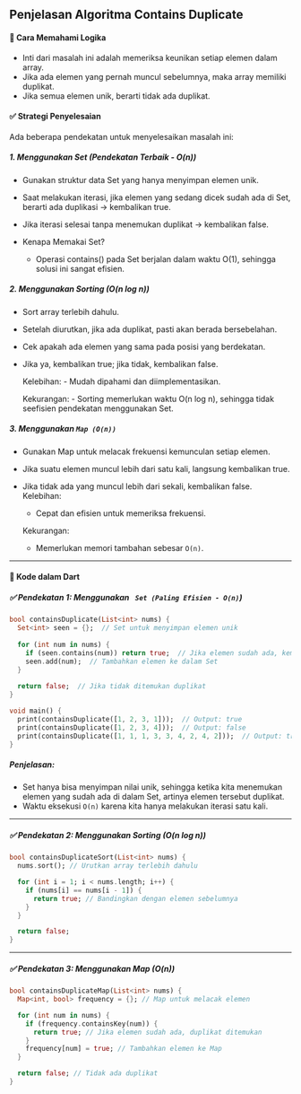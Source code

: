 ## Penjelasan Algoritma Contains Duplicate 

#### 🧠 Cara Memahami Logika
- Inti dari masalah ini adalah memeriksa keunikan setiap elemen dalam array.
- Jika ada elemen yang pernah muncul sebelumnya, maka array memiliki duplikat.
- Jika semua elemen unik, berarti tidak ada duplikat. 

#### ✅ Strategi Penyelesaian
Ada beberapa pendekatan untuk menyelesaikan masalah ini:

##### 1. Menggunakan Set (Pendekatan Terbaik - O(n))
- Gunakan struktur data Set yang hanya menyimpan elemen unik.
- Saat melakukan iterasi, jika elemen yang sedang dicek sudah ada di Set, berarti ada duplikasi → kembalikan true.
- Jika iterasi selesai tanpa menemukan duplikat → kembalikan false.

- Kenapa Memakai Set?
    - Operasi contains() pada Set berjalan dalam waktu O(1), sehingga solusi ini sangat efisien.

##### 2. Menggunakan Sorting (O(n log n))
- Sort array terlebih dahulu.
- Setelah diurutkan, jika ada duplikat, pasti akan berada bersebelahan.
- Cek apakah ada elemen yang sama pada posisi yang berdekatan.
- Jika ya, kembalikan true; jika tidak, kembalikan false.

    Kelebihan:
        - Mudah dipahami dan diimplementasikan.

    Kekurangan:
        - Sorting memerlukan waktu O(n log n), sehingga tidak seefisien pendekatan menggunakan Set.


##### 3. Menggunakan `Map (O(n))`
- Gunakan Map untuk melacak frekuensi kemunculan setiap elemen.
- Jika suatu elemen muncul lebih dari satu kali, langsung kembalikan true.
- Jika tidak ada yang muncul lebih dari sekali, kembalikan false.
    Kelebihan:
    - Cepat dan efisien untuk memeriksa frekuensi.

    Kekurangan:
    - Memerlukan memori tambahan sebesar `O(n)`.

---

#### 🚀 Kode dalam Dart

##### ✅ Pendekatan 1: Menggunakan ` Set (Paling Efisien - O(n)`)
```dart
bool containsDuplicate(List<int> nums) {
  Set<int> seen = {};  // Set untuk menyimpan elemen unik
  
  for (int num in nums) {
    if (seen.contains(num)) return true;  // Jika elemen sudah ada, kembalikan true
    seen.add(num);  // Tambahkan elemen ke dalam Set
  }
  
  return false;  // Jika tidak ditemukan duplikat
}

void main() {
  print(containsDuplicate([1, 2, 3, 1]));  // Output: true
  print(containsDuplicate([1, 2, 3, 4]));  // Output: false
  print(containsDuplicate([1, 1, 1, 3, 3, 4, 2, 4, 2]));  // Output: true
}
```
##### Penjelasan:

- Set hanya bisa menyimpan nilai unik, sehingga ketika kita menemukan elemen yang sudah ada di dalam Set, artinya elemen tersebut duplikat.
- Waktu eksekusi `O(n)` karena kita hanya melakukan iterasi satu kali.
---

##### ✅ Pendekatan 2: Menggunakan Sorting (O(n log n))
```dart
bool containsDuplicateSort(List<int> nums) {
  nums.sort(); // Urutkan array terlebih dahulu

  for (int i = 1; i < nums.length; i++) {
    if (nums[i] == nums[i - 1]) {
      return true; // Bandingkan dengan elemen sebelumnya
    }
  }

  return false;
}
```
---
##### ✅ Pendekatan 3: Menggunakan Map (O(n))

```dart
bool containsDuplicateMap(List<int> nums) {
  Map<int, bool> frequency = {}; // Map untuk melacak elemen

  for (int num in nums) {
    if (frequency.containsKey(num)) {
      return true; // Jika elemen sudah ada, duplikat ditemukan
    }
    frequency[num] = true; // Tambahkan elemen ke Map
  }

  return false; // Tidak ada duplikat
}
```


